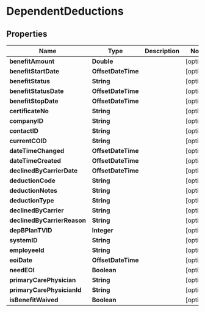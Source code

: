 

# DependentDeductions


## Properties

| Name | Type | Description | Notes |
|------------ | ------------- | ------------- | -------------|
|**benefitAmount** | **Double** |  |  [optional] |
|**benefitStartDate** | **OffsetDateTime** |  |  [optional] |
|**benefitStatus** | **String** |  |  [optional] |
|**benefitStatusDate** | **OffsetDateTime** |  |  [optional] |
|**benefitStopDate** | **OffsetDateTime** |  |  [optional] |
|**certificateNo** | **String** |  |  [optional] |
|**companyID** | **String** |  |  [optional] |
|**contactID** | **String** |  |  [optional] |
|**currentCOID** | **String** |  |  [optional] |
|**dateTimeChanged** | **OffsetDateTime** |  |  [optional] |
|**dateTimeCreated** | **OffsetDateTime** |  |  [optional] |
|**declinedByCarrierDate** | **OffsetDateTime** |  |  [optional] |
|**deductionCode** | **String** |  |  [optional] |
|**deductionNotes** | **String** |  |  [optional] |
|**deductionType** | **String** |  |  [optional] |
|**declinedByCarrier** | **String** |  |  [optional] |
|**declinedByCarrierReason** | **String** |  |  [optional] |
|**depBPlanTVID** | **Integer** |  |  [optional] |
|**systemID** | **String** |  |  [optional] |
|**employeeId** | **String** |  |  [optional] |
|**eoiDate** | **OffsetDateTime** |  |  [optional] |
|**needEOI** | **Boolean** |  |  [optional] |
|**primaryCarePhysician** | **String** |  |  [optional] |
|**primaryCarePhysicianId** | **String** |  |  [optional] |
|**isBenefitWaived** | **Boolean** |  |  [optional] |



